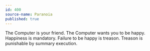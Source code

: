 ```yaml
---
id: 400
source-name: Paranoia
published: true
---
```

The Computer is your friend. The Computer wants you to be happy. Happiness is mandatory. Failure to be happy is treason. Treason is punishable by summary execution.
